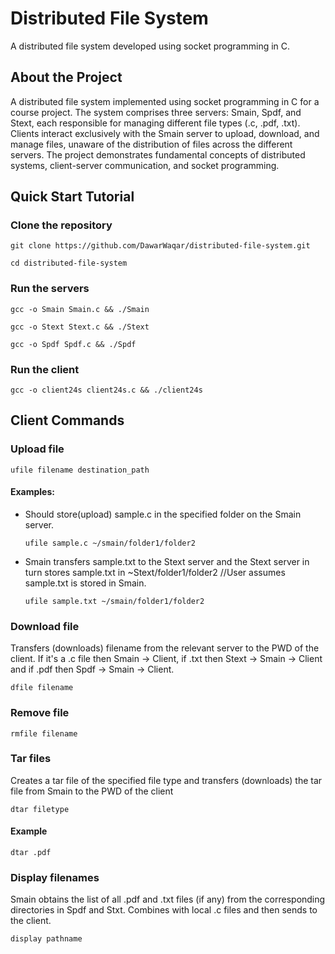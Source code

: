 # Distributed File System

A distributed file system developed using socket programming in C.

## About the Project

A distributed file system implemented using socket programming in C for a course project. The system comprises three servers: Smain, Spdf, and Stext, each responsible for managing different file types (.c, .pdf, .txt). Clients interact exclusively with the Smain server to upload, download, and manage files, unaware of the distribution of files across the different servers. The project demonstrates fundamental concepts of distributed systems, client-server communication, and socket programming.

## Quick Start Tutorial

### Clone the repository

```
git clone https://github.com/DawarWaqar/distributed-file-system.git
```

```
cd distributed-file-system
```

### Run the servers

```
gcc -o Smain Smain.c && ./Smain
```

```
gcc -o Stext Stext.c && ./Stext
```

```
gcc -o Spdf Spdf.c && ./Spdf
```

### Run the client

```
gcc -o client24s client24s.c && ./client24s
```

## Client Commands

### Upload file
```
ufile filename destination_path 
```

#### Examples:

- Should store(upload) sample.c in 
the specified folder on the Smain server.

    ```
    ufile sample.c ~/smain/folder1/folder2 
    ```

- Smain transfers 
sample.txt to the Stext server and the Stext server in turn stores sample.txt
in ~Stext/folder1/folder2 //User assumes sample.txt is stored in Smain.

    ```
    ufile sample.txt ~/smain/folder1/folder2
    ```


### Download file

Transfers (downloads) filename from the relevant server to the PWD of the client. If it's a .c file then Smain -> Client, if .txt then Stext -> Smain -> Client and if .pdf then Spdf -> Smain -> Client.

```
dfile filename 
```


### Remove file
```
rmfile filename
```
### Tar files
Creates a tar file of the specified file type and transfers (downloads) the tar file from 
Smain to the PWD of the client

```
dtar filetype 
```

#### Example 
```
dtar .pdf
```

### Display filenames
Smain obtains the list of all .pdf and .txt files (if any) from the 
corresponding directories in Spdf and Stxt. Combines with local .c files and then sends to the client.

```
display pathname
```